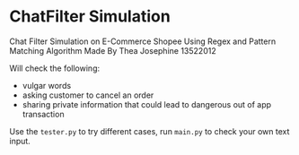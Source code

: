 # ChatFilter Simulation
Chat Filter Simulation on E-Commerce Shopee Using Regex and Pattern Matching Algorithm
Made By Thea Josephine 13522012

Will check the following:
- vulgar words
- asking customer to cancel an order
- sharing private information that could lead to dangerous out of app transaction

Use the `tester.py` to try different cases, run `main.py` to check your own text input.